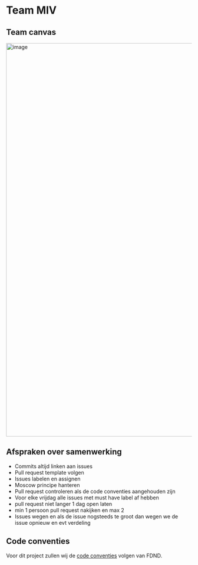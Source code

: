 # Team MIV

## Team canvas
<img width="1493" height="1065" alt="image" src="https://github.com/user-attachments/assets/17ea5337-e26f-4cec-972e-94cabaf74c31" />



## Afspraken over samenwerking
- Commits altijd linken aan issues
- Pull request template volgen 
- Issues labelen en assignen 
- Moscow principe hanteren
- Pull request controleren als de code conventies aangehouden zijn
- Voor elke vrijdag alle issues met must have label af hebben 
- pull request niet langer 1 dag open laten 
- min 1 persoon pull request nakijken en max 2 
- Issues wegen en als de issue nogsteeds te groot dan wegen we de issue opnieuw en evt verdeling 
 


## Code conventies
Voor dit project zullen wij de [code conventies](https://docs.fdnd.nl/conventies.html) volgen van FDND.
